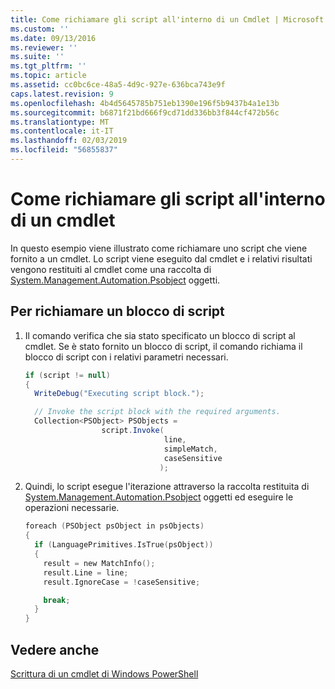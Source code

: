 ```yaml
---
title: Come richiamare gli script all'interno di un Cmdlet | Microsoft Docs
ms.custom: ''
ms.date: 09/13/2016
ms.reviewer: ''
ms.suite: ''
ms.tgt_pltfrm: ''
ms.topic: article
ms.assetid: cc0bc6ce-48a5-4d9c-927e-636bca743e9f
caps.latest.revision: 9
ms.openlocfilehash: 4b4d5645785b751eb1390e196f5b9437b4a1e13b
ms.sourcegitcommit: b6871f21bd666f9cd71dd336bb3f844cf472b56c
ms.translationtype: MT
ms.contentlocale: it-IT
ms.lasthandoff: 02/03/2019
ms.locfileid: "56855837"
---
```

# <a name="how-to-invoke-scripts-within-a-cmdlet"></a>Come richiamare gli script all'interno di un cmdlet

In questo esempio viene illustrato come richiamare uno script che viene fornito a un cmdlet. Lo script viene eseguito dal cmdlet e i relativi risultati vengono restituiti al cmdlet come una raccolta di [System.Management.Automation.Psobject](/dotnet/api/System.Management.Automation.PSObject) oggetti.

## <a name="to-invoke-a-script-block"></a>Per richiamare un blocco di script

1. Il comando verifica che sia stato specificato un blocco di script al cmdlet. Se è stato fornito un blocco di script, il comando richiama il blocco di script con i relativi parametri necessari.

    ```csharp
    if (script != null)
    {
      WriteDebug("Executing script block.");

      // Invoke the script block with the required arguments.
      Collection<PSObject> PSObjects =
                     script.Invoke(
                                   line,
                                   simpleMatch,
                                   caseSensitive
                                  );
    ```

2. Quindi, lo script esegue l'iterazione attraverso la raccolta restituita di [System.Management.Automation.Psobject](/dotnet/api/System.Management.Automation.PSObject) oggetti ed eseguire le operazioni necessarie.

    ```c
    foreach (PSObject psObject in psObjects)
    {
      if (LanguagePrimitives.IsTrue(psObject))
      {
        result = new MatchInfo();
        result.Line = line;
        result.IgnoreCase = !caseSensitive;

        break;
      }
    }

    ```

## <a name="see-also"></a>Vedere anche

[Scrittura di un cmdlet di Windows PowerShell](./writing-a-windows-powershell-cmdlet.md)
